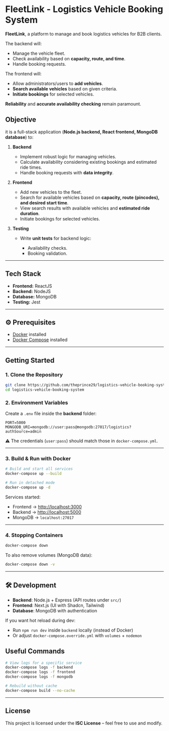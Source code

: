 
# FleetLink - Logistics Vehicle Booking System



**FleetLink**, a platform to manage and book logistics vehicles for B2B clients.

The backend will:

* Manage the vehicle fleet.
* Check availability based on **capacity, route, and time**.
* Handle booking requests.

The frontend will:

* Allow administrators/users to **add vehicles**.
* **Search available vehicles** based on given criteria.
* **Initiate bookings** for selected vehicles.

**Reliability** and **accurate availability checking** remain paramount.


##  Objective

it is a full-stack application (**Node.js backend, React frontend, MongoDB database**) to:

1. **Backend**

   * Implement robust logic for managing vehicles.
   * Calculate availability considering existing bookings and estimated ride times.
   * Handle booking requests with **data integrity**.

2. **Frontend**

   * Add new vehicles to the fleet.
   * Search for available vehicles based on **capacity, route (pincodes), and desired start time**.
   * View search results with available vehicles and **estimated ride duration**.
   * Initiate bookings for selected vehicles.

3. **Testing**

   * Write **unit tests** for backend logic:

     * Availability checks.
     * Booking validation.

---

##  Tech Stack

* **Frontend:** ReactJS
* **Backend:** NodeJS
* **Database:** MongoDB
* **Testing:** Jest

---

## ⚙️ Prerequisites

* [Docker](https://docs.docker.com/get-docker/) installed
* [Docker Compose](https://docs.docker.com/compose/) installed

---

##  Getting Started

### 1. Clone the Repository

```sh
git clone https://github.com/theprince29/logistics-vehicle-booking-system.git
cd logistics-vehicle-booking-system
```

### 2. Environment Variables

Create a `.env` file inside the **backend** folder:

```env
PORT=5000
MONGODB_URI=mongodb://user:pass@mongodb:27017/logistics?authSource=admin
```

⚠️ The credentials (`user:pass`) should match those in `docker-compose.yml`.

---

### 3. Build & Run with Docker

```sh
# Build and start all services
docker-compose up --build

# Run in detached mode
docker-compose up -d
```

Services started:

* Frontend → [http://localhost:3000](http://localhost:3000)
* Backend → [http://localhost:5000](http://localhost:5000)
* MongoDB → `localhost:27017`

---

### 4. Stopping Containers

```sh
docker-compose down
```

To also remove volumes (MongoDB data):

```sh
docker-compose down -v
```

---

## 🛠 Development

* **Backend**: Node.js + Express (API routes under `src/`)
* **Frontend**: Next.js (UI with Shadcn, Tailwind)
* **Database**: MongoDB with authentication

If you want hot reload during dev:

* Run `npm run dev` inside `backend` locally (instead of Docker)
* Or adjust `docker-compose.override.yml` with `volumes` + `nodemon`




##  Useful Commands

```sh
# View logs for a specific service
docker-compose logs -f backend
docker-compose logs -f frontend
docker-compose logs -f mongodb

# Rebuild without cache
docker-compose build --no-cache
```

---

##  License

This project is licensed under the **ISC License** – feel free to use and modify.





